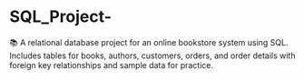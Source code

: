 # SQL_Project-
📚 A relational database project for an online bookstore system using SQL. Includes tables for books, authors, customers, orders, and order details with foreign key relationships and sample data for practice.
